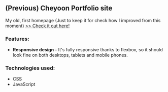 ## (Previous) Cheyoon Portfolio site
My old, first homepage (Just to keep it for check how I improved from this moment)
[>> Check it out here!](https://jcheyoon.github.io/first_portfolio_site/)

### Features:
- **Responsive design -**
  It's fully responsive thanks to flexbox, so it should look fine on both desktops, tablets and mobile phones.

### Technologies used:
- CSS
- JavaScript

